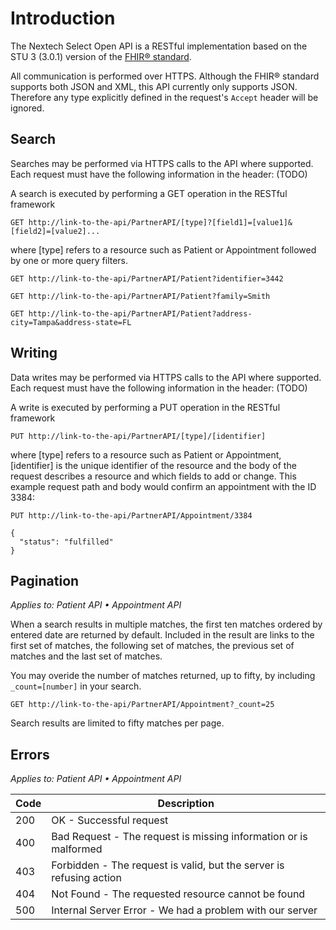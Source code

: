 # Introduction

The Nextech Select Open API is a RESTful implementation based on the STU 3 (3.0.1) version of the [FHIR® standard](https://www.hl7.org/fhir/index.html).

All communication is performed over HTTPS. Although the FHIR® standard supports both JSON and XML, this API currently only supports JSON.  Therefore any type explicitly defined in the request's `Accept` header will be ignored.

## Search

Searches may be performed via HTTPS calls to the API where supported. Each request must have the following information in the header: (TODO)

A search is executed by performing a GET operation in the RESTful framework
```
GET http://link-to-the-api/PartnerAPI/[type]?[field1]=[value1]&[field2]=[value2]...
```
where \[type\] refers to a resource such as Patient or Appointment followed by one or more query filters.
```
GET http://link-to-the-api/PartnerAPI/Patient?identifier=3442

GET http://link-to-the-api/PartnerAPI/Patient?family=Smith

GET http://link-to-the-api/PartnerAPI/Patient?address-city=Tampa&address-state=FL
```

## Writing

Data writes may be performed via HTTPS calls to the API where supported. Each request must have the following information in the header: (TODO)

A write is executed by performing a PUT operation in the RESTful framework
```
PUT http://link-to-the-api/PartnerAPI/[type]/[identifier]
```
where \[type\] refers to a resource such as Patient or Appointment, \[identifier\] is the unique identifier of the resource and the body of the request describes a resource and which fields to add or change. This example request path and body would confirm an appointment with the ID 3384:
```
PUT http://link-to-the-api/PartnerAPI/Appointment/3384
```
```
{
  "status": "fulfilled"
}
```

## Pagination

_Applies to: Patient API • Appointment API_

When a search results in multiple matches, the first ten matches ordered by entered date are returned by default. Included in the result are links to the first set of matches, the following set of matches, the previous set of matches and the last set of matches.

You may overide the number of matches returned, up to fifty, by including ```_count=[number]``` in your search. 

```
GET http://link-to-the-api/PartnerAPI/Appointment?_count=25
```

Search results are limited to fifty matches per page.

## Errors

_Applies to: Patient API • Appointment API_

| Code | Description |
| ---- | ----------- |
| 200 | OK - Successful request |
| 400 | Bad Request - The request is missing information or is malformed |
| 403 | Forbidden - The request is valid, but the server is refusing action |
| 404 | Not Found - The requested resource cannot be found |
| 500 | Internal Server Error - We had a problem with our server |
